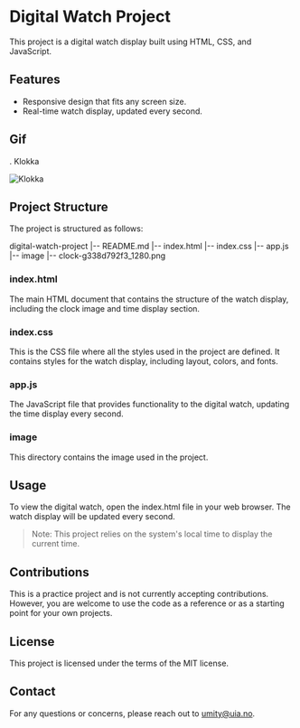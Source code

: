 # Digital Watch Project

This project is a digital watch display built using HTML, CSS, and JavaScript.

## Features
- Responsive design that fits any screen size.
- Real-time watch display, updated every second.

## Gif

. Klokka

<img src="klokka.gif" alt="Klokka">

## Project Structure

The project is structured as follows:

digital-watch-project
|-- README.md
|-- index.html
|-- index.css
|-- app.js
|-- image
|-- clock-g338d792f3_1280.png

### index.html
The main HTML document that contains the structure of the watch display, including the clock image and time display section.

### index.css
This is the CSS file where all the styles used in the project are defined. It contains styles for the watch display, including layout, colors, and fonts.

### app.js
The JavaScript file that provides functionality to the digital watch, updating the time display every second.

### image
This directory contains the image used in the project.

## Usage
To view the digital watch, open the index.html file in your web browser. The watch display will be updated every second.

> Note: This project relies on the system's local time to display the current time.

## Contributions
This is a practice project and is not currently accepting contributions. However, you are welcome to use the code as a reference or as a starting point for your own projects.

## License
This project is licensed under the terms of the MIT license.

## Contact
For any questions or concerns, please reach out to [umity@uia.no](mailto:umity@uia.no).
